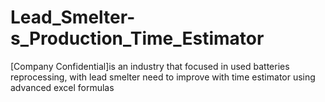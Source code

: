 # Lead_Smelter-s_Production_Time_Estimator
[Company Confidential]is an industry that focused in used batteries reprocessing, with lead smelter need to improve with time estimator using advanced excel formulas
